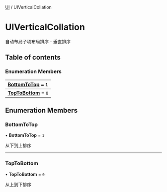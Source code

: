 [UI](../groups/Core.UI.md) / UIVerticalCollation

# UIVerticalCollation <Badge type="tip" text="Enumeration" /> <Score text="UIVerticalCollation" />

<p class="content-big">

自动布局子项布局排序 - 垂直排序

</p>

## Table of contents

### Enumeration Members <Score text="Enumeration" /> 
| **[BottomToTop](mw.UIVerticalCollation.md#bottomtotop)** = ``1``  |
| :----- |
| **[TopToBottom](mw.UIVerticalCollation.md#toptobottom)** = ``0`` |

## Enumeration Members

### BottomToTop <Score text="BottomToTop" /> 

• **BottomToTop** = ``1``

从下到上排序

___

### TopToBottom <Score text="TopToBottom" /> 

• **TopToBottom** = ``0``

从上到下排序
